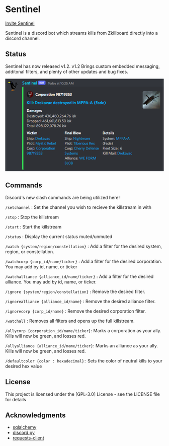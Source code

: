 # Sentinel

[Invite Sentinel](https://discord.com/api/oauth2/authorize?client_id=1026984295539163186&permissions=414464728128&scope=bot)

Sentinel is a discord bot which streams kills from Zkillboard directly into a discord channel.

## Status

Sentinel has now released v1.2. v1.2 Brings custom embedded messaging, additonal filters, and plenty of other updates and bug fixes.

![Embedded Message](embedded_ss.png)

## Commands

Discord's new slash commands are being utilized here!

```/setchannel``` : Set the channel you wish to recieve the killstream in with

```/stop``` : Stop the killstream

```/start``` : Start the killstream

```/status``` : Display the current status muted/unmuted

```/watch {system/region/constellation}``` : Add a filter for the desired system, region, or constellation.

```/watchcorp {corp_id/name/ticker}``` : Add a filter for the desired corporation. You may add by id, name, or ticker

```/watchalliance {alliance_id/name/ticker}``` : Add a filter for the desired alliance. You may add by id, name, or ticker.

```/ignore {system/region/constellation}``` :  Remove the desired filter.

```/ignorealliance {alliance_id/name}```  : Remove the desired alliance filter.

```/ignorecorp {corp_id/name}``` : Remove the desired corporation filter.

```/watchall``` : Removes all filters and opens up the full killstream.

```/allycorp {corporation_id/name/ticker}```: Marks a corporation as your ally. Kills will now be green, and losses red.

```/allyalliance {alliance_id/name/ticker}```: Marks an alliance as your ally. Kills will now be green, and losses red.

```/defaultcolor {color : hexadecimal}:``` Sets the color of neutral kills to your desired hex value

## License

This project is licensed under the [GPL-3.0] License - see the LICENSE file for details

## Acknowledgments

* [sqlalchemy](https://github.com/sqlalchemy/sqlalchemy)
* [discord.py](https://github.com/Rapptz/discord.py)
* [requests-client](https://pypi.org/project/requests-client/)
